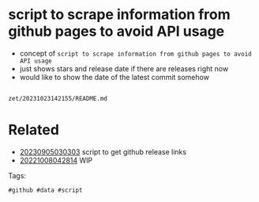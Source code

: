# script to scrape information from github pages to avoid API usage

- concept of `script to scrape information from github pages to avoid API usage`
- just shows stars and release date if there are releases right now
- would like to show the date of the latest commit somehow

```
```

` zet/20231023142155/README.md `

# Related

- [20230905030303](/zet/20230905030303/README.md) script to get github release links
- [20221008042814](/zet/20221008042814/README.md) WIP

Tags:

    #github #data #script
